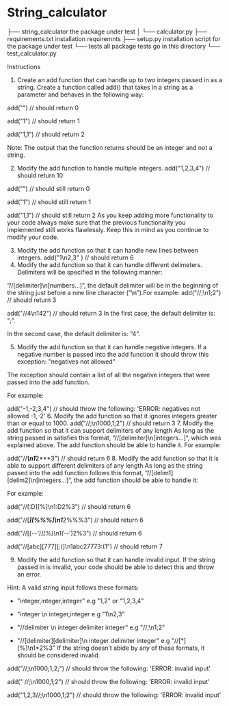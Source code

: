 # String_calculator


├── string_calculator   the package under test
│   └── calculator.py
├── requirements.txt    installation requiremnts
├── setup.py            installation script for the package under test
└── tests               all package tests go in this directory
    └── test_calculator.py
    
Instructions

1. Create an add function that can handle up to two integers passed in as a string.
Create a function called add() that takes in a string as a parameter and behaves in the following way:

add("")
// should return 0

add("1")
// should return 1

add("1,1")
// should return 2

Note: The output that the function returns should be an integer and not a string.

2. Modify the add function to handle multiple integers.
add("1,2,3,4")
// should return 10

add("")
// should still return 0

add("1")
// should still return 1

add("1,1")
// should still return 2
As you keep adding more functionality to your code always make sure that the previous functionality you implemented still works flawlessly. Keep this in mind as you continue to modify your code.

3. Modify the add function so that it can handle new lines between integers.
add("1\n2,3" )
// should return 6
4. Modify the add function so that it can handle different delimeters.
Delimiters will be specified in the following manner:

”//[delimiter]\n[numbers…]”, the default delimiter will be in the beginning of the string just before a new line character (”\n”).For example:
add("//;\n1;2")
// should return 3

add("//4\n142")
// should return 3
In the first case, the default delimiter is: “;”.

In the second case, the default delimiter is: “4”.

5. Modify the add function so that it can handle negative integers.
If a negative number is passed into the add function it should throw this exception: "negatives not allowed"

The exception should contain a list of all the negative integers that were passed into the add function.

For example:

add("-1,-2,3,4")
// should throw the following:
    'ERROR: negatives not allowed -1,-2'
6. Modify the add function so that it ignores integers greater than or equal to 1000.
add("//;\n1000,1;2")
// should return 3
7. Modify the add function so that it can support delimiters of any length
As long as the string passed in satisfies this format, “//[delimiter]\n[integers…]“, which was explained above. The add function should be able to handle it. For example:

add("//***\n1***2***3")
// should return 6
8. Modify the add function so that it is able to support different delimiters of any length
As long as the string passed into the add function follows this format, “//[delim1][delim2]\n[integers…]“, the add function should be able to handle it:

For example:

add("//[:D][%]\n1:D2%3")
// should return 6

add("//[***][%%%]\n1***2%%%3")
// should return 6

add("//[(-_-')][%]\n1(-_-')2%3")
// should return 6

add("//[abc][777][:(]\n1abc27773:(1")
// should return 7

9. Modify the add function so that it can handle invalid input.
If the string passed in is invalid, your code should be able to detect this and throw an error.

Hint: A valid string input follows these formats:

- "integer,integer,integer" e.g "1,2" or "1,2,3,4"

- "integer \n integer,integer e.g "1\n2,3"

- "//delimiter \n integer delimiter integer" e.g "//;\n1;2"

- "//[delimiter][delimiter]\n integer delimiter integer" e.g "//[\*][%]\n1\*2%3"
If the string doesn’t abide by any of these formats, it should be considered invalid.

add("//;\n1000;1;2;")
// should throw the following:
    'ERROR: invalid input'

add("   //;\n1000,1;2")
// should throw the following:
    'ERROR: invalid input'

add("1,2,3//;\n1000,1;2")
// should throw the following:
    'ERROR: invalid input'
